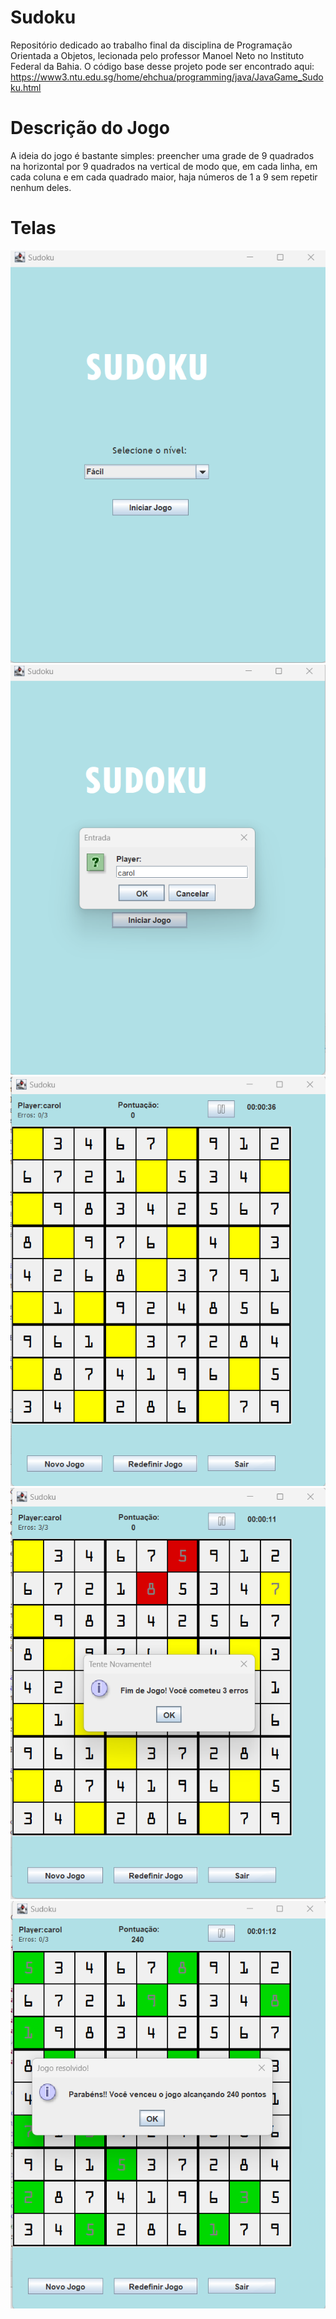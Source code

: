 # Sudoku
Repositório dedicado ao trabalho final da disciplina de Programação Orientada a Objetos, lecionada pelo professor Manoel Neto no Instituto Federal da Bahia.
O código base desse projeto pode ser encontrado aqui: https://www3.ntu.edu.sg/home/ehchua/programming/java/JavaGame_Sudoku.html

# Descrição do Jogo
A ideia do jogo é bastante simples: preencher uma grade de 9 quadrados na horizontal por 9 quadrados na vertical de modo que, em cada linha, em cada coluna e em cada quadrado maior, haja números de 1 a 9 sem repetir nenhum deles.

# Telas 

![Tela Inicial](sudoku/pagInicial.png)
![Tela para nome](sudoku/nameImage.png)
![Tela para iniciar jogo](sudoku/startGame.png)
![Tela de erros](sudoku/erroImage.png)
![Tela do vencedor](sudoku/winGameImage.png)
